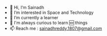 - 👋 Hi, I’m Sainadh
- 👀 I’m interested in Space and Technology
- 🌱 I’m currently a learner 
- 📝 I'm always curious to learn 🆕 things
- 📫 Reach me : sainadhreddy.1807@gmail.com

<!---
Sainadh-1807/Sainadh-1807 is a ✨ special ✨ repository because its `README.md` (this file) appears on your GitHub profile.
You can click the Preview link to take a look at your changes.
--->
